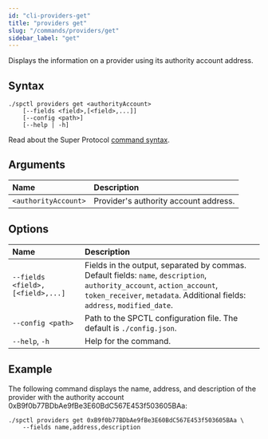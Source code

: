 ```yaml
---
id: "cli-providers-get"
title: "providers get"
slug: "/commands/providers/get"
sidebar_label: "get"
---
```


Displays the information on a provider using its authority account address.

## Syntax

```
./spctl providers get <authorityAccount>
    [--fields <field>,[<field>,...]]
    [--config <path>]
    [--help | -h]
```

Read about the Super Protocol [command syntax](/cli/commands#command-syntax).

## Arguments

| **Name** | **Description** |
| :- | :- |
| `<authorityAccount>` | Provider's authority account address. |

## Options

| <div style={{width:265}}>**Name**</div> | **Description** |
| :- | :- |
| `--fields <field>,[<field>,...]` | Fields in the output, separated by commas. Default fields: `name`, `description`, `authority_account`, `action_account`, `token_receiver`, `metadata`. Additional fields: `address`, `modified_date`. |
| `--config <path>` | Path to the SPCTL configuration file. The default is `./config.json`. |
| `--help`, `-h` | Help for the command. |

## Example

The following command displays the name, address, and description of the provider with the authority account 0xB9f0b77BDbAe9fBe3E60BdC567E453f503605BAa:

```
./spctl providers get 0xB9f0b77BDbAe9fBe3E60BdC567E453f503605BAa \
    --fields name,address,description
```